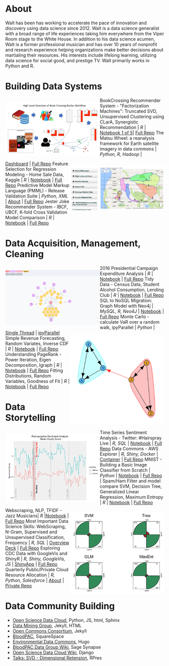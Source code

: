 # About

Walt has been has working to accelerate the pace of innovation and discovery using data science since 2012.  Walt is a data science generalist with a broad range of life experiences taking him everywhere from the Viper Room stage to the White House.    In addition to his data science acumen, Walt is a former professional musician and has over 10 years of nonprofit and research experience helping organizations make better decisions about martialing their resources. His interests include lifelong learning, utilizing data science for social good, and prestige TV.   Walt primarily works in Python and R.

# Building Data Systems

<p style="float:left;"><img src="https://raw.githubusercontent.com/wwells/CUNY_DATA_643/master/FinalProject/Overview.jpg" width="300"></p><p style="float:right;"><img src="/assets/images/matsu.png" width="300"></p>

BookCrossing Recommender System - "Factorization Machines":  Truncated SVD, Unsupervised Clustering using CLarA, Synergistic Recommendation | _R_ | [Notebook 1 of 5](https://github.com/wwells/CUNY_DATA_643/blob/master/FinalProject/FProject_DataPrep_Modeling_P1.ipynb)| [Full Repo](https://github.com/wwells/CUNY_DATA_643/tree/master/FinalProject) 
The Matsu Wheel: a reanalysis framework for Earth satellite imagery in data commons  | _Python, R, Hadoop_ | [Dashboard](https://matsu.opensciencedatacloud.org/) | [Full Repo](https://github.com/occ-data/matsu-project) 
Feature Selection for Regression Modeling - Home Sale Data, Kaggle | _R_ | [Notebook](https://www.kaggle.com/ohmets/feature-selection-for-regression) | [Full Repo](https://github.com/wwells/CUNY_DATA_605/tree/master/FinalExam) 
Predictive Model Markup Language (PMML) - Release Validation Suite | _Python, XML_ | [About](http://dmg.org/pmml/management.html) | [Full Repo](https://sourceforge.net/p/pmml/code/ci/master/tree/bin/)
Jester Joke Recommender System - IBCF, UBCF, K-fold Cross Validation Model Comparison | _R_ | [Notebook](https://wwells.github.io/CUNY_DATA_643/Project2/WWells_P2.html) | [Full Repo](https://github.com/wwells/CUNY_DATA_643/blob/master/Project2/WWells_P2.Rmd)

# Data Acquisition, Management, Cleaning

<p style="float:left;"><img src="https://raw.githubusercontent.com/wwells/CUNY_DATA_607/master/Project4/flightsNeo4j2.png" width="300"></p>
<p style="float:right;"><img src="/assets/images/PageRank.png" width="300"></p>

2016 Presidential Campaign Expenditure Analysis | _R_ | [Notebook](http://rpubs.com/waltw/232920) | [Full Repo](https://github.com/wwells/CUNY_DATA_606/blob/master/Project/Wells_DATA606_Project.Rmd)
Tidy Data - Census Data, Student Alcohol Consumption, Lending Club | _R_ | [Notebook](http://rpubs.com/waltw/215506) | [Full Repo](https://github.com/wwells/CUNY_DATA_607/tree/master/Project2) 
SQL to NoSQL Migration:  Graph Model with Neo4j | _MySQL, R, Neo4J_ | [Notebook](http://rpubs.com/waltw/226525) | [Full Repo](https://github.com/wwells/CUNY_DATA_607/tree/master/Project4) 
Monte Carlo -  calculate VaR over a random walk, ipyParallel | _Python_ | [Single Thread](https://github.com/wwells/CUNY_DATA_602/blob/master/L11/ww_HW11.ipynb) | [ipyParallel](https://github.com/wwells/CUNY_DATA_602/blob/master/L12/ww_HW12.ipynb)
Simple Revenue Forecasting, Random Variates, Inverse CDF  | _R_ | [Notebook](https://wwells.github.io/CUNY_DATA_604/Section8/HW8b.html) | [Full Repo](https://github.com/wwells/CUNY_DATA_604/blob/master/Section8/HW8b.Rmd) 
Understanding PageRank - Power Iteration, Eigen Decomposition, Igraph | _R_ | [Notebook](https://wwells.github.io/CUNY_DATA_605/Week10/WWells_Assign10.html) | [Full Repo](https://github.com/wwells/CUNY_DATA_605/blob/master/Week10/WWells_Assign10.Rmd) 
Fitting Distributions, Random Variables, Goodness of Fit | _R_ | [Notebook](https://wwells.github.io/CUNY_DATA_604/Section8/HW8a.html) | [Full Repo](https://github.com/wwells/CUNY_DATA_604/blob/master/Section8/HW8a.Rmd) 

# Data Storytelling

<p style="float:left;"><img src="/assets/images/twitter.png" width="300"></p>
<p style="float:right;"><img src="/assets/images/ConfModel.png" width="300"></p>

Time Series Sentiment Analysis - Twitter: #Hairspray Live | _R, SQL_ | [Notebook](http://rpubs.com/waltw/234983) | [Full Repo](https://github.com/wwells/CUNY_DATA_607/tree/master/ProjectFinal) 
Data Commons - AWS Explorer | _R, Shiny, Docker_ | [Container](https://quay.io/repository/occ_data/grads) | [Full Repo](https://github.com/occ-data/metering-shinyapp) 
MNIST - Building a Basic Image Classifier from Scratch  | _Python_ | [Notebook](https://github.com/wwells/CUNY_DATA_602/blob/master/FinalProject_MNIST/MNIST_Classifier_ww602_FP.ipynb) | [Full Repo](https://github.com/wwells/CUNY_DATA_602/tree/master/FinalProject_MNIST) |
Spam/Ham Filter and model compare SVM, Decision Tree, Generalized Linear Regression, Maximum Entropy  | _R_ | [Notebook](https://wwells.github.io/CUNY_DATA_607/Week10/DocClassification_Week10.html) | [Full Repo](https://github.com/wwells/CUNY_DATA_607/blob/master/Week10/DocClassification_Week10.Rmd) 
Webscraping, NLP, TFIDF - Jazz Musicians| _R_ |[Notebook](https://wwells.github.io/CUNY_DATA_607/Week10/JazzTFIDF_Present_Week10.html) | [Full Repo](https://github.com/wwells/CUNY_DATA_607/blob/master/Week10/JazzTFIDF_Present_Week10.Rmd) 
Most Important Data Science Skills:  WebScraping, N-Gram, Supervised and Unsupervised Classification, Frequency  | _R, SQL_ | [Overview Deck](https://github.com/RaphaelNash/CUNY-DATA-607-2-Group-Project/blob/master/Project3_20161023.pptx) | [Full Repo](https://github.com/RaphaelNash/CUNY-DATA-607-2-Group-Project)
Exploring CDC Data with GoogleVis and ShinyR | _R, Shiny, GoogleVis, JS_ | [ShinyApp](https://wwells.shinyapps.io/cdc-wonder-googlevis/) | [Full Repo](https://github.com/wwells/CUNY_DATA_608/tree/master/section3) 
Quarterly Public/Private Cloud Resource Allocation | _R, Python, Salesforce_ | [About](https://www.opensciencedatacloud.org/support/intro.html#osdc-resource-allocations) | [Private Repo](https://github.com/LabAdvComp/quarterly_resource_allocation_model)


# Data Community Building

* [Open Science Data Cloud](https://www.opensciencedatacloud.org/), Python, JS, html, Sphinx
* [Data Mining Group](http://dmg.org ), Jekyll, HTML
* [Open Commons Consortium](http://occ-data.org), Jekyll 
* [BloodPAC](https://www.bloodpac.org/), SquareSpace
* [Environmental Data Commons](http://edc.occ-data.org/), Hugo
* [BloodPAC Data Group Wiki](https://www.synapse.org/#!Synapse:syn8011461/wiki/411892),  Sage Synapse
* [Open Science Data Cloud Wiki](https://www.opensciencedatacloud.org/support), Django
* [Talks: SVD - Dimensional Retension](https://wwells.github.io/CUNY_DATA_643/Discussions/SVD_DimensionalityReduction.html), RPres

